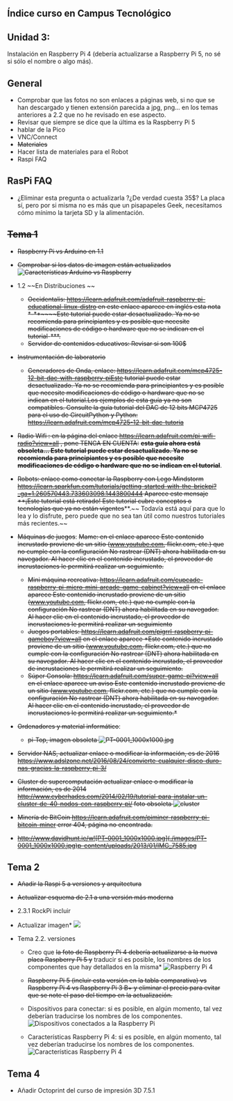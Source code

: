 
## Índice curso en Campus Tecnológico

## Unidad 3:  
Instalación en Raspberry Pi 4 (debería actualizarse a Raspberry Pi 5, no sé si sólo el nombre o algo más).


## General

* Comprobar que las fotos no son enlaces a páginas web, si no que se han descargado y tienen extensión parecida a jpg, png... en los temas anteriores a 2.2 que no he revisado en ese aspecto.
* Revisar que siempre se dice que la última es la Raspberry Pi 5
* hablar de la Pico
* VNC/Connect 
* ~~Materiales~~
* Hacer lista de materiales para el Robot
* Raspi FAQ


## RasPi FAQ

* ¿Eliminar esta pregunta o actualizarla ?¿De verdad cuesta 35$?
	La placa sí, pero por si misma no es más que un pisapapeles Geek, necesitamos cómo mínimo la tarjeta SD y la alimentación.

## ~~Tema 1~~

* ~~Raspberry Pi vs Arduino en 1.1~~


* ~~Comprobar si los datos de imagen están actualizados ![Características Arduino vs Raspberry](./images/arduinovsRaspberry.png)~~
* 1.2 ~~En Distribuciones ~~
	* ~~Occidentalis:  https://learn.adafruit.com/adafruit-raspberry-pi-educational-linux-distro  en este enlace aparece en inglés esta nota *-**~~~~Este tutorial puede estar desactualizado. Ya no se recomienda para principiantes y es posible que necesite modificaciones de código o hardware que no se indican en el tutorial~~-~~***.~~
	* ~~Servidor de contenidos educativos: Revisar si son 100$~~
* ~~Instrumentación de laboratorio~~
	* ~~Generadores de Onda, enlace: https://learn.adafruit.com/mcp4725-12-bit-dac-with-raspberry-piEste tutorial puede estar desactualizado. Ya no se recomienda para principiantes y es posible que necesite modificaciones de código o hardware que no se indican en el tutorial.Los ejemplos de esta guía ya no son compatibles. Consulte la guía tutorial del DAC de 12 bits MCP4725 para el uso de CircuitPython y Python: https://learn.adafruit.com/mcp4725-12-bit-dac-tutoria~~
* ~~Radio Wifi : en la página del enlace https://learn.adafruit.com/pi-wifi-radio?view=all , pone TENGA EN CUENTA:~~ **~~esta guía ahora está obsoleta... Este tutorial puede estar desactualizado. Ya no se recomienda para principiantes y es posible que necesite modificaciones de código o hardware que no se indican en el tutorial~~**.
* ~~Robots: enlace como conectar la Raspberry con Lego Mindstorm https://learn.sparkfun.com/tutorials/getting-started-with-the-brickpi?_ga=1.260570443.733603098.1443800444 Aparece este mensaje ~~**~~¡Este tutorial está retirado! Este tutorial cubre conceptos o tecnologías que ya no están vigentes~~**.~~ Todavía está aquí para que lo lea y lo disfrute, pero puede que no sea tan útil como nuestros tutoriales más recientes.~~
* ~~Máquinas de juegos~~:
	~~Mame: en el enlace aparece Este contenido incrustado proviene de un sitio (www.youtube.com, flickr.com, etc.) que no cumple con la configuración No rastrear (DNT) ahora habilitada en su navegador. Al hacer clic en el contenido incrustado, el proveedor de incrustaciones le permitirá realizar un seguimiento.~~
	* ~~Mini máquina recreativa: https://learn.adafruit.com/cupcade-raspberry-pi-micro-mini-arcade-game-cabinet?view=all en el enlace aparece Este contenido incrustado proviene de un sitio (www.youtube.com, flickr.com, etc.) que no cumple con la configuración No rastrear (DNT) ahora habilitada en su navegador. Al hacer clic en el contenido incrustado, el proveedor de incrustaciones le permitirá realizar un seguimiento~~
	* ~~Juegos portables: https://learn.adafruit.com/pigrrl-raspberry-pi-gameboy?view=all  en el enlace aparece *Este contenido incrustado proviene de un sitio (www.youtube.com, flickr.com, etc.) que no cumple con la configuración No rastrear (DNT) ahora habilitada en su navegador. Al hacer clic en el contenido incrustado, el proveedor de incrustaciones le permitirá realizar un seguimiento.~~
	* ~~Súper Consola: https://learn.adafruit.com/super-game-pi?view=all en el enlace aparece un aviso Este contenido incrustado proviene de un sitio (www.youtube.com, flickr.com, etc.) que no cumple con la configuración No rastrear (DNT) ahora habilitada en su navegador. Al hacer clic en el contenido incrustado, el proveedor de incrustaciones le permitirá realizar un seguimiento.*~~
* ~~Ordenadores y material informático~~:
	
	* ~~pi-Top, imagen obsoleta ![PT-0001_1000x1000.jpg](./images/PT-0001_1000x1000.jpg)~~
* ~~Servidor NAS, actualizar enlace o modificar la información, es de 2016  https://www.adslzone.net/2016/08/24/convierte-cualquier-disco-duro-nas-gracias-la-raspberry-pi-3/~~
* ~~Cluster de supercomputación  actualizar enlace o modificar la información, es de 2014 http://www.cyberhades.com/2014/02/19/tutorial-para-instalar-un-cluster-de-40-nodos-con-raspberry-pi/ foto obsoleta ![cluster](./images/PiCluster1.JPG)~~
* ~~Minería de BitCoin https://learn.adafruit.com/piminer-raspberry-pi-bitcoin-miner  error 404, página no encontrada.~~
* ~~http://www.davidhunt.ie/w![PT-0001_1000x1000.jpg](./images/PT-0001_1000x1000.jpg)p-content/uploads/2013/01/IMG_7585.jpg~~


## Tema 2

* ~~Añadir la Raspi 5 a versiones y arquitectura~~

* ~~Actualizar esquema de 2.1 a una versión más moderna~~

* 2.3.1 RockPi incluir

* Actualizar imagen* ![](./images/esquema.png)

* Tema 2.2. versiones
	* Creo que ~~la foto de Raspberry Pi 4 debería actualizarse a la nueva placa Raspberry Pi 5 y~~ traducir si es posible, los nombres de los componentes que hay detallados en la misma* ![Raspberry Pi 4](./images/hardware-overview-1400.jpg)
	* ~~Raspberry Pi 5 (incluir esta versión en la tabla comparativa) vs Raspberry Pi 4 vs Raspberry Pi 3 B+ y eliminar el precio para evitar que se note el paso del tiempo en la actualización.~~
	
	* Dispositivos para conectar: si es posible, en algún momento, tal vez deberían traducirse los nombres de los componentes. ![Dispositivos conectados a la Raspberry Pi](./images/raspberrypi-connections.jpg)
	
	
	* Características Raspberry Pi 4: si es posible, en algún momento, tal vez deberían traducirse los nombres de los componentes.![Características Raspberry Pi 4](./images/raspi4Descripcion.png)


## Tema 4

* Añadir Octoprint del curso de impresión 3D 7.5.1

